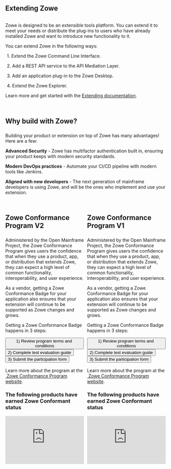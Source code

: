 ---
---

<!-- SPDX-License-Identifier: CC-BY-4.0 -->
<!-- Copyright Contributors to the Zowe project. -->

<section class="whitebackground" style="float: none;">
  <h1 id="download" style="margin-bottom: 2rem">Extending Zowe</h1>

  <p>
  Zowe is designed to be an extensible tools platform. You can extend it to meet your needs or distribute the plug-ins to users who have already installed Zowe and want to introduce new functionality to it.</p>

  <p>You can extend Zowe in the following ways:</p>
  <div style="margin-left: 1%">
  <p style="margin-bottom: 0rem">1. Extend the Zowe Command Line Interface.</p>
  <p style="margin-bottom: 0rem">2. Add a REST API service to the API Mediation Layer.</p>
  <p style="margin-bottom: 0rem">3. Add an application plug-in to the Zowe Desktop.</p>
  <p>4. Extend the Zowe Explorer.</p>
  </div>
  <p>Learn more and get started with the <a href="{{ site.zowe_extend_doc_url }}">Extending documentation</a>.</p>

  <div style="padding-top: 3%">
    <h2 style="margin-bottom: 1.5rem">Why build with Zowe?</h2>
      <p>Building your product or extension on top of Zowe has many advantages! Here are a few:</p>
      <div>
        <p><strong>Advanced Security</strong> - Zowe has multifactor authentication built in, ensuring your product keeps with modern security standards.</p>
        <p><strong>Modern DevOps practices</strong> - Automate your CI/CD pipeline with modern tools like Jenkins.</p>
        <p><strong>Aligned with new developers</strong> - The next generation of mainframe developers is using Zowe, and will be the ones who implement and use your extension.</p>
      </div>
  </div>

  <section style="padding-top: 3%; width: 49%; float: left">
    <h2 style="margin-bottom: 1.5rem;">Zowe Conformance Program V2</h2>
        <p>Administered by the Open Mainframe Project, the Zowe Conformance Program gives users the confidence that when they use a product, app, or distribution that extends Zowe, they can expect a high level of common functionality, interoperability, and user experience.</p>
        <p>As a vendor, getting a Zowe Conformance Badge for your application also ensures that your extension will continue to be supported as Zowe changes and grows.</p>
        <p>Getting a Zowe Conformance Badge happens in 3 steps:</p>
        <div style="color: black !important;"> 
          <div class="row">
            <div class="col-md text-center">
              <a class="col-md-3" href="{{ site.conformance_v2_step1_url }}"><button type="button" class="btn btn-primary btn-lg btn-block" style="white-space: break-spaces">1) Review program terms and conditions</button></a>
            </div>
            <div class="col-md text-center">
              <a class="col-md-3" href="{{ site.conformance_v2_step2_url }}"><button type="button" class="btn btn-primary btn-lg btn-block" style="white-space: break-spaces">2) Complete test evaluation guide</button></a>
            </div>
            <div class="col-md text-center">
              <a class="col-md-3" href="{{ site.conformance_v2_step3_url }}"><button type="button" class="btn btn-primary btn-lg btn-block" style="white-space: break-spaces">3) Submit the participation form</button></a>
            </div>
         </div>
       </div>
    <p style="margin-top: 1rem;">Learn more about the program at the <a href="{{ site.conformance_page_v2_url }}">&nbsp;Zowe Conformance Program website</a>.</p>
    <div>
      <div>
      <h3 style="text-align: left;">The following products have earned Zowe Conformant status</h3>
      <iframe frameBorder="0" id="landscape" scrolling="no" style="width: 1px; min-width: 100%" src="https://landscape.openmainframeproject.org/pages/zowe-conformant"></iframe><script src="https://landscape.openmainframeproject.org/iframeResizer.js"></script>
      </div>
    </div>
  </section>

  <section style="padding-top: 3%; width: 49%; float: right;">
    <h2 style="margin-bottom: 1.5rem;">Zowe Conformance Program V1</h2>
        <p>Administered by the Open Mainframe Project, the Zowe Conformance Program gives users the confidence that when they use a product, app, or distribution that extends Zowe, they can expect a high level of common functionality, interoperability, and user experience.</p>
        <p>As a vendor, getting a Zowe Conformance Badge for your application also ensures that your extension will continue to be supported as Zowe changes and grows.</p>
        <p>Getting a Zowe Conformance Badge happens in 3 steps:</p>
        <div style="color: black !important;"> 
          <div class="row">
            <div class="col-md text-center">
              <a class="col-md-3" href="{{ site.conformance_step1_url }}"><button type="button" class="btn btn-primary btn-lg btn-block" style="white-space: break-spaces">1) Review program terms and conditions</button></a>
            </div>
            <div class="col-md text-center">
              <a class="col-md-3" href="{{ site.conformance_step2_url }}"><button type="button" class="btn btn-primary btn-lg btn-block" style="white-space: break-spaces">2) Complete test evaluation guide</button></a>
            </div>
            <div class="col-md text-center">
              <a class="col-md-3" href="{{ site.conformance_step3_url }}"><button type="button" class="btn btn-primary btn-lg btn-block" style="white-space: break-spaces">3) Submit the participation form</button></a>
            </div>
         </div>
       </div>
    <p style="margin-top: 1rem;">Learn more about the program at the <a href="{{ site.conformance_page_url }}">&nbsp;Zowe Conformance Program website</a>.</p>
    <div>
      <div>
      <h3 style="text-align: left;">The following products have earned Zowe Conformant status</h3>
      <iframe frameBorder="0" id="landscape" scrolling="no" style="width: 1px; min-width: 100%" src="https://landscape.openmainframeproject.org/pages/zowe-conformant"></iframe><script src="https://landscape.openmainframeproject.org/iframeResizer.js"></script>
      </div>
    </div>
  </section>
</section>
